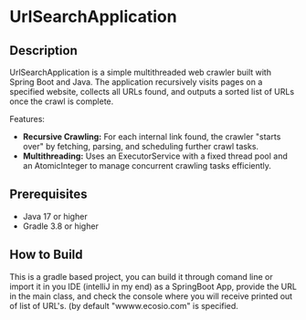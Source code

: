 # UrlSearchApplication

## Description
UrlSearchApplication is a simple multithreaded web crawler built with Spring Boot and Java. 
The application recursively visits pages on a specified website, collects all URLs found, and outputs a sorted list of URLs once the crawl is complete.

Features:
- **Recursive Crawling:** For each internal link found, the crawler "starts over" by fetching, parsing, and scheduling further crawl tasks.
- **Multithreading:** Uses an ExecutorService with a fixed thread pool and an AtomicInteger to manage concurrent crawling tasks efficiently.

## Prerequisites
- Java 17 or higher
- Gradle 3.8 or higher

## How to Build
This is a gradle based project, you can build it through comand line or import it in you IDE (intelliJ in my end) as a SpringBoot App, 
provide the URL in the main class, and check the console where you will receive printed out of list of URL's. (by default "wwww.ecosio.com" is specified.

